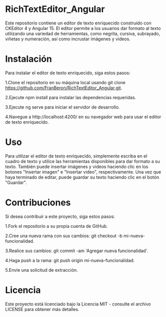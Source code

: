 # RichTextEditor_Angular
Este repositorio contiene un editor de texto enriquecido construido con CKEditor 4 y Angular 15. El editor permite a los usuarios dar formato al texto utilizando una variedad de herramientas, como negrita, cursiva, subrayado, viñetas y numeración, así como incrustar imágenes y videos.

# Instalación
Para instalar el editor de texto enriquecido, siga estos pasos:

 1.Clone el repositorio en su máquina local usando git clone https://github.com/FranBeron/RichTextEditor_Angular.git.
 
 2.Ejecute npm install para instalar las dependencias requeridas.
 
 3.Ejecute ng serve para iniciar el servidor de desarrollo.
 
 4.Navegue a http://localhost:4200/ en su navegador web para usar el editor de texto enriquecido.

# Uso
Para utilizar el editor de texto enriquecido, simplemente escriba en el cuadro de texto y utilice las herramientas disponibles para dar formato a su texto. También puede insertar imágenes y videos haciendo clic en los botones "Insertar imagen" e "Insertar video", respectivamente. Una vez que haya terminado de editar, puede guardar su texto haciendo clic en el botón "Guardar".

# Contribuciones
Si desea contribuir a este proyecto, siga estos pasos:

1.Fork el repositorio a su propia cuenta de GitHub.

2.Cree una nueva rama con sus cambios: git checkout -b mi-nueva-funcionalidad.

3.Realice sus cambios: git commit -am 'Agregar nueva funcionalidad'.

4.Haga push a la rama: git push origin mi-nueva-funcionalidad.

5.Envíe una solicitud de extracción.

# Licencia
Este proyecto está licenciado bajo la Licencia MIT - consulte el archivo LICENSE para obtener más detalles.
